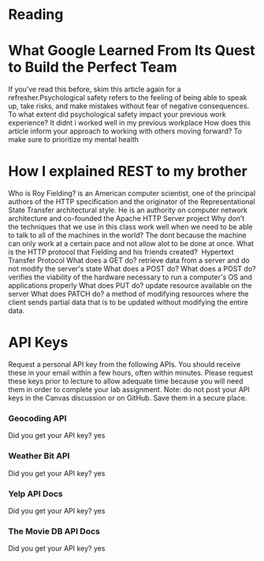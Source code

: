 # Reading

# What Google Learned From Its Quest to Build the Perfect Team

If you’ve read this before, skim this article again for a refresher.Psychological safety refers to the feeling of being able to speak up, take risks, and make mistakes without fear of negative consequences. 
To what extent did psychological safety impact your previous work experience?  It didnt i worked well in my previous workplace
How does this article inform your approach to working with others moving forward? To make sure to prioritize my mental health 

# How I explained REST to my brother

Who is Roy Fielding?  is an American computer scientist, one of the principal authors of the HTTP specification and the originator of the Representational State Transfer architectural style. He is an authority on computer network architecture and co-founded the Apache HTTP Server project
Why don’t the techniques that we use in this class work well when we need to be able to talk to all of the machines in the world? The dont because the machine can only work at a certain pace and not allow alot to be done at once.
What is the HTTP protocol that Fielding and his friends created? ​​ Hypertext Transfer Protocol 
What does a GET do? retrieve data from a server and do not modify the server's state
What does a POST do? What does a POST do? verifies the viability of the hardware necessary to run a computer's OS and applications properly
What does PUT do? update resource available on the server
What does PATCH do? a method of modifying resources where the client sends partial data that is to be updated without modifying the entire data.

# API Keys
Request a personal API key from the following APIs. You should receive these in your email within a few hours, often within minutes. Please request these keys prior to lecture to allow adequate time because you will need them in order to complete your lab assignment. Note: do not post your API keys in the Canvas discussion or on GitHub. Save them in a secure place.

### Geocoding API
Did you get your API key? yes

### Weather Bit API
Did you get your API key? yes

### Yelp API Docs
Did you get your API key? yes

### The Movie DB API Docs
Did you get your API key? yes

